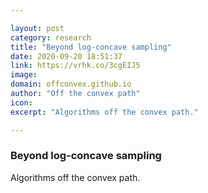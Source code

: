 ```yaml
---

layout: post
category: research
title: "Beyond log-concave sampling"
date: 2020-09-20 18:51:37
link: https://vrhk.co/3cgEIJ5
image: 
domain: offconvex.github.io
author: "Off the convex path"
icon: 
excerpt: "Algorithms off the convex path."

---
```


### Beyond log-concave sampling

Algorithms off the convex path.